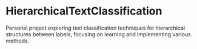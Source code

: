 # HierarchicalTextClassification
Personal project exploring text classification techniques for hierarchical structures between labels, focusing on learning and implementing various methods.
